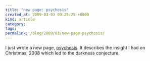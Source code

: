 ```yaml
---
title: "new page: psychosis"
created_at: 2009-03-03 09:25:25 +0000
kind: article
category: 
tags: 
permalink: /blog/2009/03/new-page-psychosis/
---
```


I just wrote a new page, [psychosis][1]. It describes the insight I had on Christmas, 2008 which led to the darkness conjecture.

   [1]: /darkness-conjecture/psychosis/
